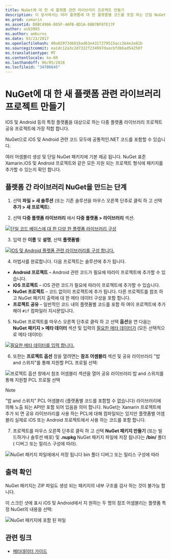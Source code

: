 ```yaml
---
title: NuGet에 대 한 새 플랫폼 관련 라이브러리 프로젝트 만들기
description: 이 문서에서는 여러 플랫폼에 대 한 플랫폼별 코드를 포함 하는 단일 NuGet 패키지를 만드는 방법에 설명 합니다.
ms.prod: xamarin
ms.assetid: D8BC4906-805F-4AFB-8D1A-88B7BF87E17F
author: asb3993
ms.author: amburns
ms.date: 03/23/2017
ms.openlocfilehash: 00a02973d6016ad63e4317279515acc2b4e2e81b
ms.sourcegitcommit: ea1dc12a3c2d7322f234997daacbfdb6ad542507
ms.translationtype: MT
ms.contentlocale: ko-KR
ms.lasthandoff: 06/05/2018
ms.locfileid: "34780645"
---
```

# <a name="creating-new-platform-specific-library-projects-for-nuget"></a>NuGet에 대 한 새 플랫폼 관련 라이브러리 프로젝트 만들기

IOS 및 Android 등의 특정 플랫폼을 대상으로 하는 다중 플랫폼 라이브러리 프로젝트 공유 프로젝트에 가장 적합 합니다.

NuGet으로 iOS 및 Android 관련 코드 모두에 공통적인.NET 코드를 포함할 수 있습니다.

여러 어셈블리 생성 및 단일 NuGet 패키지에 기본 제공 됩니다. NuGet 표준 Xamarin.iOS 및 Android 프로젝트와 같은 모든 지원 되는 프로젝트 형식에 패키지를 추가할 수 있는지 확인 합니다.

## <a name="steps-to-create-a-cross-platform-library-nuget"></a>플랫폼 간 라이브러리 NuGet을 만드는 단계

1. 선택 **파일 > 새 솔루션** (또는 기존 솔루션을 마우스 오른쪽 단추로 클릭 하 고 선택 **추가 > 새 프로젝트**).

2. 선택 **다중 플랫폼 라이브러리** 에서 **다중 플랫폼 > 라이브러리** 섹션:

  [![](platform-specific-images/mulitplatform-library-sml.png "단일 코드 베이스에 대 한 다양 한 플랫폼 라이브러리 구성")](platform-specific-images/multiplatform-library.png#lightbox)

3. 입력 한 **이름** 및 **설명**, 선택 **플랫폼별**:

  [![](platform-specific-images/specific-configure-sml.png "IOS 및 Android 플랫폼 관련 라이브러리를 구성 합니다.")](platform-specific-images/specific-configure.png#lightbox)

4. 마법사를 완료합니다. 다음 프로젝트는 솔루션에 추가 됩니다.

  - **Android 프로젝트** – Android 관련 코드가 필요에 따라이 프로젝트에 추가할 수 있습니다.
  - **iOS 프로젝트** – iOS 관련 코드가 필요에 따라이 프로젝트에 추가할 수 있습니다.
  - **NuGet 프로젝트** – 코드 없이이 프로젝트에 추가 됩니다. 다른 프로젝트를 참조 하 고 NuGet 패키지 출력에 대 한 메타 데이터 구성을 포함 합니다.
  - **프로젝트 공유** – 일반적인 코드 내의 플랫폼별 코드를 포함 하 여이 프로젝트에 추가 해야 `#if` 컴파일러 지시문입니다.

5. NuGet 프로젝트를 마우스 오른쪽 단추로 클릭 하 고 선택 **옵션**을 연 다음는 **NuGet 패키지 > 메타 데이터** 섹션 및 입력의 [필요한 메타 데이터가](~/cross-platform/app-fundamentals/nuget-multiplatform-libraries/metadata.md) (모든 선택적으로 메타 데이터):

  [![](platform-specific-images/specific-metadata-sml.png "필요한 메타 데이터를 입력 합니다.")](platform-specific-images/specific-metadata.png#lightbox)

6. 또한는 **프로젝트 옵션** 창을 열려면는 **참조 어셈블리** 섹션 및 공유 라이브러리 "밥 and 스위치"를 통해 지원할 PCL 프로필 선택:

  ![](platform-specific-images/specific-reference-assemblies.png "프로젝트 옵션 창에서 참조 어셈블리 섹션을 열어 공유 라이브러리 밥 and 스위치를 통해 지원할 PCL 프로필 선택")

  > [!NOTE]
> "밥 and 스위치" PCL 어셈블리 (플랫폼별 코드를 포함할 수 없습니다) 라이브러리에 의해 노출 되는 API만 포함 되어 있음을 의미 합니다. NuGet는 Xamarin 프로젝트에 추가 되 면 공유 라이브러리를 사용 하는 PCL에 대해 컴파일되는 있지만 플랫폼별 어셈블리 실제로 iOS 또는 Android 프로젝트에서 사용 하는 코드를 포함 합니다.

7. 프로젝트를 마우스 오른쪽 단추로 클릭 하 고 선택 **NuGet 패키지 만들기** (또는 빌드하거나 솔루션 배포) 및 **.nupkg** NuGet 패키지 파일에 저장 됩니다는 **/bin/** 폴더 ( 디버그 또는 릴리스 구성에 따라).

  ![](platform-specific-images/create-nuget-package.png "NuGet 패키지 파일에에서 저장 됩니다 bin 폴더 디버그 또는 릴리스 구성에 따라")


## <a name="verifying-the-output"></a>출력 확인

NuGet 패키지는 ZIP 파일도 생성 되는 패키지의 내부 구조를 검사 하는 것이 불가능 합니다.

이 스크린 샷에 표시 iOS 및 Android에서 지 원하는 두 명의 참조 어셈블리는 플랫폼 특정 NuGet의 내용을 선택:

![](platform-specific-images/nuget-output.png "NuGet 패키지에 포함 된 파일")


## <a name="related-links"></a>관련 링크

- [메타데이터 가이드](~/cross-platform/app-fundamentals/nuget-multiplatform-libraries/metadata.md)
